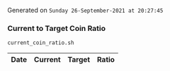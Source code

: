 Generated on `Sunday 26-September-2021 at 20:27:45`

### Current to Target Coin Ratio
`current_coin_ratio.sh`

Date|Current|Target|Ratio
---|---|---|---

